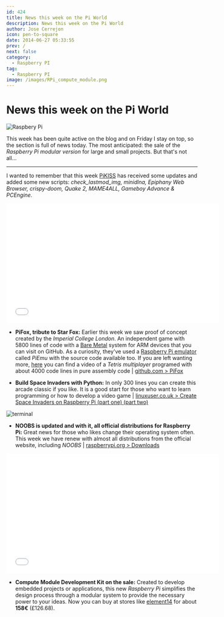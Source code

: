 ```yaml
---
id: 424
title: News this week on the Pi World
description: News this week on the Pi World
author: Jose Cerrejon
icon: pen-to-square
date: 2014-06-27 05:33:55
prev: /
next: false
category:
  - Raspberry PI
tag:
  - Raspberry PI
image: /images/RPi_compute_module.png
---
```


# News this week on the Pi World

![Raspbery Pi](/images/RPi_compute_module.png)

This week has been quite active on the blog and on Friday I stay on top, so the section is full of news today. The most anticipated: the sale of the *Raspberry Pi modular version* for large and small  projects. But that's not all...

- - -
I wanted to remember that this week [PiKISS](https://github.com/jmcerrejon/PiKISS) has received some updates and added some new scripts: *check_lastmod_img, minidlna, Epiphany Web Browser, crispy-doom, Quake 2, MAME4ALL, Gameboy Advance & PCEngine.*
 
<iframe width="560" height="315" src="//www.youtube.com/embed/-5n9IxSQH1M" frameborder="0" allowfullscreen></iframe>

* **PiFox, tribute to Star Fox:** Earlier this week we saw proof of concept created by the *Imperial College London*. An independent game with 5800 lines of code with a [Bare Metal](http://www.techopedia.com/definition/16810/bare-metal-environment) system for ARM devices that you can visit on GitHub. As a curiosity, they've used a [Raspberry Pi emulator](https://github.com/ICTeam28/PiEmu) called *PiEmu* with the source code available too. If you are left wanting more, [here](https://www.youtube.com/watch?v=hTqKRdcKZ9k) you can find a video of a *Tetris multiplayer* programed with about 4000 code lines in pure assembly code | [github.com > PiFox](https://github.com/ICTeam28/PiFox)

* **Build Space Invaders with Python:** In only 300 lines you can create this arcade classic if you like. It is a good start for those who want to learn programming or how to develop a video game | [linuxuser.co.uk > Create Space Invaders on Raspberry Pi (part one) ](http://www.linuxuser.co.uk/tutorials/create-space-invaders-on-raspberry-pi-part-one) [(part two)](http://www.linuxuser.co.uk/tutorials/create-space-invaders-on-raspberry-pi-part-two)

![terminal](/images/2014/06/imgUpdated.png)

* **NOOBS is updated and with it, all official distributions for Raspberry Pi:** Great news for those who likes change their operating system often. This week we have renew with almost all distributions from the official website, including *NOOBS* | [raspberrypi.org > Downloads](http://www.raspberrypi.org/downloads/)

<iframe width="560" height="315" src="//www.youtube.com/embed/V7VlG1l7cMo" frameborder="0" allowfullscreen></iframe>

* **Compute Module Development Kit on the sale:** Created to develop embedded projects or applications, this new *Raspberry Pi* simplifies the design process through a modular system to provide the necessary power to your ideas. Now you can buy at stores like [element14](http://www.element14.com/community/docs/DOC-67398?ICID=picompute-module-learn) for about **158&euro;** (&pound;126.68).
